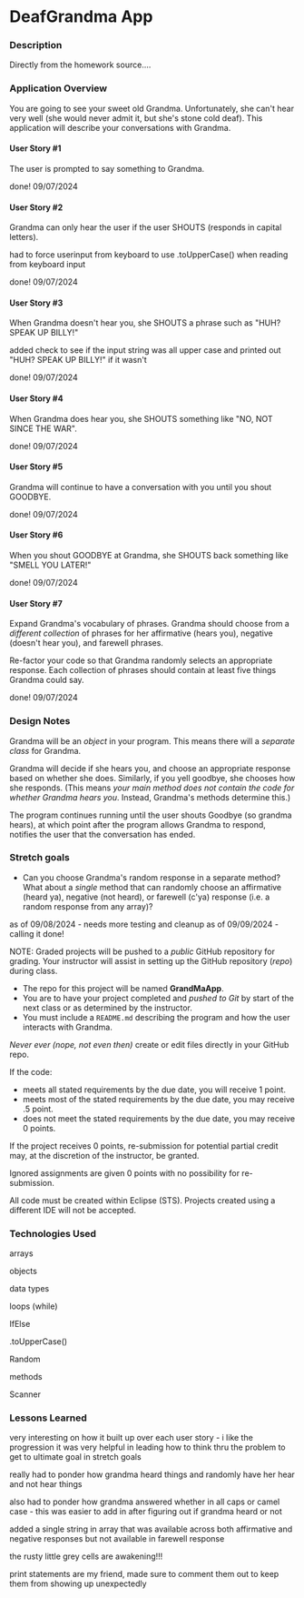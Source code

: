 # DeafGrandma App

### Description
Directly from the homework source....

### Application Overview

You are going to see your sweet old Grandma. Unfortunately, she can't hear very well (she would never admit it, but she's stone cold deaf). This application will describe your conversations with Grandma.

#### User Story #1

The user is prompted to say something to Grandma.

done! 09/07/2024

#### User Story #2

Grandma can only hear the user if the user SHOUTS (responds in capital letters).

had to force userinput from keyboard to use .toUpperCase() when reading from keyboard input

done! 09/07/2024

#### User Story #3

When Grandma doesn't hear you, she SHOUTS a phrase such as "HUH? SPEAK UP BILLY!"

added check to see if the input string was all upper case and printed out  "HUH? SPEAK UP BILLY!" if it wasn't

done! 09/07/2024

#### User Story #4

When Grandma does hear you, she SHOUTS something like "NO, NOT SINCE THE WAR".

done! 09/07/2024

#### User Story #5

Grandma will continue to have a conversation with you until you shout GOODBYE.

done! 09/07/2024

#### User Story #6

When you shout GOODBYE at Grandma, she SHOUTS back something like "SMELL YOU LATER!"

done! 09/07/2024

#### User Story #7
Expand Grandma's vocabulary of phrases. Grandma should choose from a _different collection_ of phrases for her affirmative (hears you), negative (doesn't hear you), and farewell phrases.

Re-factor your code so that Grandma randomly selects an appropriate response. Each collection of phrases should contain at least five things Grandma could say.

done! 09/07/2024

### Design Notes
Grandma will be an  _object_ in your program. This means there will a _separate class_ for Grandma.

Grandma will decide if she hears you, and choose an appropriate response based on whether she does. Similarly, if you yell goodbye, she chooses how she responds. (This means _your main method does not contain the code for whether Grandma hears you_. Instead, Grandma's methods determine this.)

The program continues running until the user shouts Goodbye (so grandma hears), at which point after the program allows Grandma to respond, notifies the user that the conversation has ended.

### Stretch goals
* Can you choose Grandma's random response in a separate method? What about a _single_ method that can randomly choose an affirmative (heard ya), negative (not heard), or farewell (c'ya) response (i.e. a random response from any array)?

as of 09/08/2024 - needs more testing and cleanup
as of 09/09/2024 - calling it done!


NOTE:
Graded projects will be pushed to a _public_ GitHub repository for grading. Your instructor will assist in setting up the GitHub repository (_repo_) during class.
* The repo for this project will be named **GrandMaApp**.  
* You are to have your project completed and _pushed to Git_ by start of the next class or as determined by the instructor. 
* You must include a `README.md` describing the program and how the user interacts with Grandma. 

_Never ever (nope, not even then)_ create or edit files directly in your GitHub repo.

If the code:
*  meets all stated requirements by the due date, you will receive 1 point.
*  meets most of the stated requirements by the due date, you may receive .5 point.
*  does not meet the stated requirements by the due date, you may receive 0 points.

If the project receives 0 points, re-submission for potential partial credit may, at the discretion of the instructor, be granted. 

Ignored assignments are given 0 points with no possibility for re-submission.

All code must be created within Eclipse (STS). Projects created using a different IDE will not be accepted.


### Technologies Used
arrays

objects

data types

loops (while)

IfElse

.toUpperCase()

Random

methods

Scanner



### Lessons Learned

very interesting on how it built up over each user story - i like the progression it was very helpful in leading 
how to think thru the problem to get to ultimate goal in stretch goals

really had to ponder how grandma heard things and randomly have her hear and not hear things

also had to ponder how grandma answered whether in all caps or camel case - this was easier to add in after figuring out if grandma heard or not

added a single string in array that was available across both affirmative and negative responses but not available in farewell response

the rusty little grey cells are awakening!!!

print statements are my friend, made sure to comment them out to keep them from showing up unexpectedly

